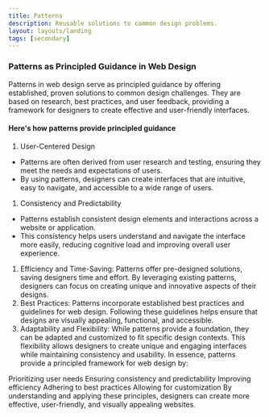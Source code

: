 ```yaml
---
title: Patterns
description: Reusable solutions to common design problems.
layout: layouts/landing
tags: [secondary]
---
```

### Patterns as Principled Guidance in Web Design
Patterns in web design serve as principled guidance by offering established, proven solutions to common design challenges. They are based on research, best practices, and user feedback, providing a framework for designers to create effective and user-friendly interfaces.

#### Here's how patterns provide principled guidance

1. User-Centered Design
- Patterns are often derived from user research and testing, ensuring they meet the needs and expectations of users.
- By using patterns, designers can create interfaces that are intuitive, easy to navigate, and accessible to a wide range of users.

1. Consistency and Predictability
- Patterns establish consistent design elements and interactions across a website or application.
- This consistency helps users understand and navigate the interface more easily, reducing cognitive load and improving overall user experience.
1. Efficiency and Time-Saving:
Patterns offer pre-designed solutions, saving designers time and effort.
By leveraging existing patterns, designers can focus on creating unique and innovative aspects of their designs.
1. Best Practices:
Patterns incorporate established best practices and guidelines for web design.
Following these guidelines helps ensure that designs are visually appealing, functional, and accessible.
1. Adaptability and Flexibility:
While patterns provide a foundation, they can be adapted and customized to fit specific design contexts.
This flexibility allows designers to create unique and engaging interfaces while maintaining consistency and usability.
In essence, patterns provide a principled framework for web design by:

Prioritizing user needs
Ensuring consistency and predictability
Improving efficiency
Adhering to best practices
Allowing for customization
By understanding and applying these principles, designers can create more effective, user-friendly, and visually appealing websites.